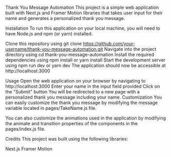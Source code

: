 Thank You Message Automation
This project is a simple web application built with Next.js and Framer Motion libraries that takes user input for their name and generates a personalized thank you message.

Installation
To run this application on your local machine, you will need to have Node.js and npm (or yarn) installed.

Clone this repository using git clone https://github.com/your-username/thank-you-message-automation.git
Navigate into the project directory using cd thank-you-message-automation
Install the required dependencies using npm install or yarn install
Start the development server using npm run dev or yarn dev
The application should now be accessible at http://localhost:3000

Usage
Open the web application on your browser by navigating to http://localhost:3000
Enter your name in the input field provided
Click on the "Submit" button
You will be redirected to a new page with a personalized thank you message including your name.
Customization
You can easily customize the thank you message by modifying the message variable located in pages/TakeName.js file.

You can also customize the animations used in the application by modifying the animate and transition properties of the components in the pages/index.js file.

Credits
This project was built using the following libraries:

Next.js
Framer Motion

